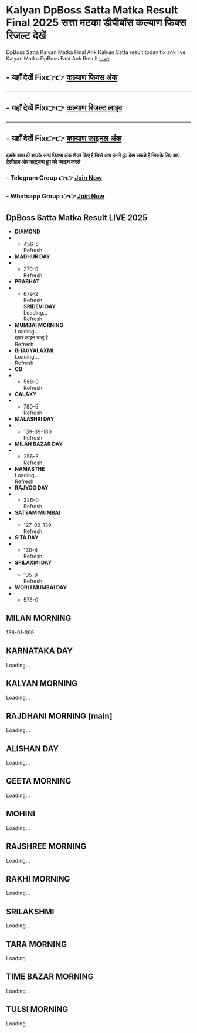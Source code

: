 # Kalyan DpBoss Satta Matka Result Final 2025 सत्ता मटका डीपीबॉस कल्याण फिक्स रिजल्ट देखें

DpBoss Satta Kalyan Matka Final Ank Kalyan Satta result today fix ank live
Kalyan Matka DpBoss Fast Ank Result [Live](https://github.com/kalyan-matka-chart-fix-dpboss-result) 

##  - यहाँ देखें Fix👉👉 [कल्याण फिक्स अंक](https://kalyan-chart-fix.hindipanti.in/dpboss-satta-matka-result-1/) 
---

## - यहाँ देखें Fix👉👉 [कल्याण रिजल्ट लाइव ](https://www.google.com/search?q=hindipanti+in+kalyan+fix) 
---

## - यहाँ देखें Fix👉👉 [कल्याण फाइनल अंक](https://kalyan-chart-fix.hindipanti.in/dpboss-satta-matka-result-1/) 


**इसके साथ ही आपके साथ फिक्स अंक शेयर किए है जिसे आप हमारे ग्रुप देख सकते है जिसके लिए आप टेलीग्राम और व्हाट्सप्प ग्रुप को ज्वाइन करले**

###  - Telegram  Group 👉👉 [Join Now](https://t.me/Hindiupdate201) 

###  - Whatsapp Group 👉👉 [Join Now](https://whatsapp.com/channel/0029Vay2FudAzNbmVl8KtW14) 

## DpBoss Satta Matka Result LIVE 2025

- **DIAMOND**
- - 456-5  
  Refresh  
- **MADHUR DAY**
- - 270-9  
  Refresh  
- **PRABHAT**
- - 679-2  
  Refresh  
  **SRIDEVI DAY**  
  Loading...  
  Refresh  
- **MUMBAI MORNING**  
  Loading...  
  खबर लाइन चालू है  
  Refresh  
- **BHAGYALAXMI**  
  Loading...  
  Refresh  
- **CB**
- - 568-9  
  Refresh  
- **GALAXY**
- - 780-5  
  Refresh  
- **MALASHRI DAY**
- - 139-39-180  
  Refresh  
- **MILAN BAZAR DAY**
- - 256-3  
  Refresh  
- **NAMASTHE**  
  Loading...  
  Refresh  
- **RAJYOG DAY**
- - 226-0  
  Refresh  
- **SATYAM MUMBAI**
- - 127-03-139  
  Refresh  
- **SITA DAY**
- - 130-4  
  Refresh  
- **SRILAXMI DAY**
- - 135-9  
  Refresh  
- **WORLI MUMBAI DAY**
- - 578-0


## MILAN MORNING
136-01-399

## KARNATAKA DAY
Loading...

## KALYAN MORNING
Loading...

## RAJDHANI MORNING [main]
Loading...

## ALISHAN DAY
Loading...

## GEETA MORNING
Loading...

## MOHINI
Loading...

## RAJSHREE MORNING
Loading...

## RAKHI MORNING
Loading...

## SRILAKSHMI
Loading... 

## TARA MORNING
Loading...

## TIME BAZAR MORNING
Loading...

## TULSI MORNING
Loading...

